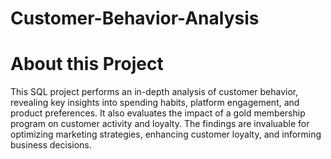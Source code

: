 # Customer-Behavior-Analysis
<h1>
About this Project
</h1>

This SQL project performs an in-depth analysis of customer behavior, revealing key insights into spending habits, platform engagement, and product preferences. It also evaluates the impact of a gold membership program on customer activity and loyalty. The findings are invaluable for optimizing marketing strategies, enhancing customer loyalty, and informing business decisions.
